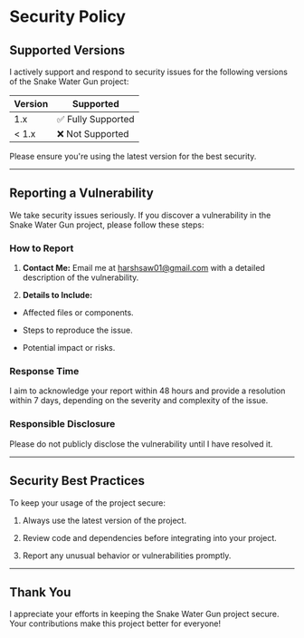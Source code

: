 # Security Policy

## Supported Versions

I actively support and respond to security issues for the following versions of the Snake Water Gun project:

| Version | Supported          |
| ------- | ------------------ |
| 1.x     | :white_check_mark: Fully Supported |
| < 1.x   | :x: Not Supported                  |

Please ensure you're using the latest version for the best security.

---

## Reporting a Vulnerability

We take security issues seriously. If you discover a vulnerability in the Snake Water Gun project, please follow these steps:

### How to Report

1. **Contact Me:** Email me at [harshsaw01@gmail.com](harshsaw01@gmail.com) with a detailed description of the vulnerability.


2. **Details to Include:**

- Affected files or components.

- Steps to reproduce the issue.

- Potential impact or risks.



### Response Time
I aim to acknowledge your report within 48 hours and provide a resolution within 7 days, depending on the severity and complexity of the issue.


### Responsible Disclosure
Please do not publicly disclose the vulnerability until I have resolved it.

---


## Security Best Practices

To keep your usage of the project secure:

1. Always use the latest version of the project.


2. Review code and dependencies before integrating into your project.


3. Report any unusual behavior or vulnerabilities promptly.




---

## Thank You

I appreciate your efforts in keeping the Snake Water Gun project secure. Your contributions make this project better for everyone!
